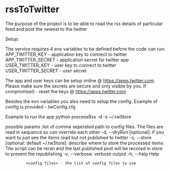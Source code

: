 # rssToTwitter
The purpose of the project is to be able to read the rss details of particular feed and post the newest to the twitter

Setup:

The service requires 4 env variables to be defined before the code can run:
APP_TWITTER_KEY - application key to connect to twitter
APP_TWITTER_SECRET - application secret for twitter app
USER_TWITTER_KEY - user key to connect to twitter
USER_TWITTER_SECRET - user secret

The app and user keys can be setup online @ https://apps.twitter.com. Please make sure the secrets are secure and
only visible by you. If compromised - reset the keys @ https://apps.twitter.com

Besides the evn variables you also need to setup the config. Example of config is provided - twConfig.cfg

Example to run the app
python processRss -d -s ~/.twStore <config files>

possible params
<config files>:list of comma seperated path to config files. The files are read in sequence so can override each other
-d, --dryRun [optional]: if you want to just see the items read but not published to twitter
-s, --store  [optional: default ~/.twStore]: describe where to store the processed items. The script can be reran and the
        last published post will be recored in store to prevent the republishing
-v, --verbose: verbose output
-h, --help Help



             <config files> - the list of config files to use
